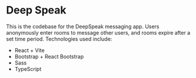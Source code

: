 # Deep Speak

This is the codebase for the DeepSpeak messaging app. Users anonymously enter rooms to message other users, and rooms expire after a set time period. Technologies used include:
- React + Vite
- Bootstrap + React Bootstrap
- Sass
- TypeScript

